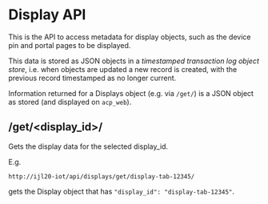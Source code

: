# Display API

This is the API to access metadata for display objects, such as the device pin and portal pages to be displayed. 

This data is stored as JSON objects in a *timestamped transaction log object store*, i.e. when objects are updated a new record
is created, with the previous record timestamped as no longer current.

Information returned for a Displays object (e.g. via `/get/`) is a JSON object as stored (and displayed on `acp_web`).

## /get/<display_id>/

Gets the display data for the selected display_id.

E.g.
```
http://ijl20-iot/api/displays/get/display-tab-12345/
```
gets the Display object that has `"display_id": "display-tab-12345"`.

